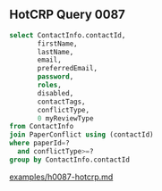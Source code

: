 
## HotCRP Query 0087
```sql
select ContactInfo.contactId,
       firstName,
       lastName,
       email,
       preferredEmail,
       password,
       roles,
       disabled,
       contactTags,
       conflictType,
       0 myReviewType
from ContactInfo
join PaperConflict using (contactId)
where paperId=?
  and conflictType>=?
group by ContactInfo.contactId
```
[examples/h0087-hotcrp.md](/examples/h0087-hotcrp.md)